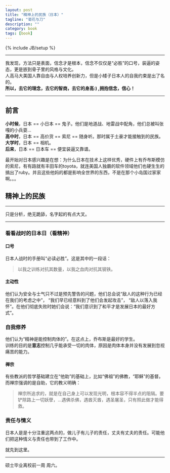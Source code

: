 ```yaml
---
layout: post
title: "精神上的民族（日本）"
tagline: "菊花与刀"
description: ""
category: book
tags: [book]
---
```

{% include JB/setup %}

***
我发现，方法只是表面，信念才是根本，信念不仅仅是“必胜”的口号，装逼的姿态，更是嵌到骨子里的风格与文化。    
人高马大美国人靠自由与人权培养创新力，但是小矮子日本人的自我约束是出了名的。    
**所以，去它的理念，去它的智商，去它的身高:) ,拥抱信念，信心！**    

***

## 前言
**小时候**，日本 == 小日本 == 鬼子。他们是地道战、地雷战中配角，他们总被叫张嘎的小兵耍...    
**高中时**，日本 == 高价货 == 索尼 == 随身听。那时属于土豪才能接触到的民族。    
**大学时**，日本 == 相机。    
**后来**，日本 == 日本车 == 便宜装逼又靠谱。

最开始对日本感兴趣是在想：为什么日本在技术上这样优秀，硬件上有乔布斯模仿的索尼，有有路就有丰田车的toyota，就连美国人独霸的软件领域他们也硬生生的搞出了ruby。并且这些他妈的都是影响全世界的东西，不是在那个小岛国过家家啊。。。

## 精神上的民族

***
只是分析，绝无跪舔，名字起的有点大叉。    
***

### 看看战时的日本日（看精神）
#### 口号
日本人战时的手册叫“必读必胜”。这是其中的一段话：    

> 以我之训练对抗其数量，以我之血肉对抗其钢铁。

#### 主动性
他们认为安全与士气只不过是预先警告的问题，他们总会说“敌人的这种行为已经在我们的考虑之中”， “我们早已经意料到了他们会发起攻击”， “敌人以落入我怀”。在他们彻底失败时她们会说：“我们意识到了和平才是发展日本的最好方式”。

### 自我修养
他们认为“精神是能控制肉体的”。在这点上，乔布斯是最好的学生。    
训练的目的是**意志**控制几乎能承受一切的肉体，原因是肉体本身并没有发展到忽视痛苦的能力。

#### 禅宗
有些教派的哲学基础建立在“他助”的基础上，比如“佛祖”的佛教，“耶稣”的基督。而禅宗强调的是自助，它的教义明确：    

> 禅宗所追求的，就是在自己身上可以发现光明，根本容不得半点的阻隔。要铲除路上一切妖孽，...遇佛杀佛，遇酋灭酋，遇圣屠圣，只有照此做才能得救。

### 责任与情义
日本人是是十分注重这两点的，做儿子有儿子的责任，丈夫有丈夫的责任。可能他们把这种情义与责任也带到了工作中。

就先到这里。    
***
硕士毕业离校前一周  周六。
